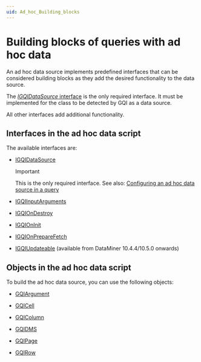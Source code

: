 ```yaml
---
uid: Ad_hoc_Building_blocks
---
```


# Building blocks of queries with ad hoc data

An ad hoc data source implements predefined interfaces that can be considered building blocks as they add the desired functionality to the data source.

The [*IGQIDataSource* interface](xref:GQI_IGQIDataSource) is the only required interface. It must be implemented for the class to be detected by GQI as a data source.

All other interfaces add additional functionality.

## Interfaces in the ad hoc data script

The available interfaces are:

- [IGQIDataSource](xref:GQI_IGQIDataSource)

  > [!IMPORTANT]
  > This is the only required interface. See also: [Configuring an ad hoc data source in a query](xref:Configuring_an_ad_hoc_data_source_in_a_query)

- [IGQIInputArguments](xref:GQI_IGQIInputArguments)

- [IGQIOnDestroy](xref:GQI_IGQIOnDestroy)

- [IGQIOnInit](xref:GQI_IGQIOnInit)

- [IGQIOnPrepareFetch](xref:GQI_IGQIOnPrepareFetch)

- [IGQIUpdateable](xref:GQI_IGQIUpdateable) (available from DataMiner 10.4.4/10.5.0 onwards<!-- RN 38643 -->)

## Objects in the ad hoc data script

To build the ad hoc data source, you can use the following objects:

- [GQIArgument](xref:GQI_GQIArgument)

- [GQICell](xref:GQI_GQICell)

- [GQIColumn](xref:GQI_GQIColumn)

- [GQIDMS](xref:GQI_GQIDMS)

- [GQIPage](xref:GQI_GQIPage)

- [GQIRow](xref:GQI_GQIRow)

